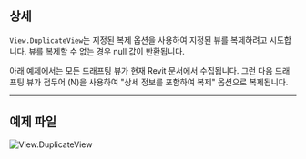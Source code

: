 ## 상세
`View.DuplicateView`는 지정된 복제 옵션을 사용하여 지정된 뷰를 복제하려고 시도합니다. 뷰를 복제할 수 없는 경우 null 값이 반환됩니다.

아래 예제에서는 모든 드래프팅 뷰가 현재 Revit 문서에서 수집됩니다. 그런 다음 드래프팅 뷰가 접두어 (N)을 사용하여 "상세 정보를 포함하여 복제" 옵션으로 복제됩니다.
___
## 예제 파일

![View.DuplicateView](./Revit.Elements.Views.View.DuplicateView_img.jpg)
